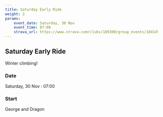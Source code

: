 ```yaml
---
title: Saturday Early Ride
weight: 2
params:
    event_date: Saturday, 30 Nov
    event_time: 07:00
    strava_url: https://www.strava.com/clubs/189380/group_events/1841453
---
```


## Saturday Early Ride 

Winter climbing! 

### Date

Saturday, 30 Nov : 07:00

### Start

George and Dragon 


